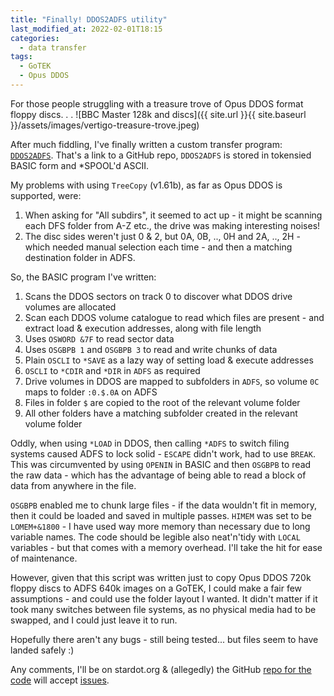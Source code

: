 ```yaml
---
title: "Finally! DDOS2ADFS utility"
last_modified_at: 2022-02-01T18:15
categories:
  - data transfer
tags:
  - GoTEK
  - Opus DDOS
---
```


For those people struggling with a treasure trove of Opus DDOS format floppy discs. . .
![BBC Master 128k and discs]({{ site.url }}{{ site.baseurl }}/assets/images/vertigo-treasure-trove.jpeg)

After much fiddling, I've finally written a custom transfer program: [`DDOS2ADFS`](https://github.com/dr-grim/beeb-utils/blob/main/DDOS2ADFS/README.md). That's a link to a GitHub repo, `DDOS2ADFS` is stored in tokensied BASIC form and *SPOOL'd ASCII.

My problems with using `TreeCopy` (v1.61b), as far as Opus DDOS is supported, were:

1. When asking for "All subdirs", it seemed to act up - it might be scanning each DFS folder from A-Z etc., the drive was making interesting noises!
2. The disc sides weren't just 0 & 2, but 0A, 0B, .., 0H and 2A, .., 2H - which needed manual selection each time - and then a matching destination folder in ADFS.

So, the BASIC program I've written:
1. Scans the DDOS sectors on track 0 to discover what DDOS drive volumes are allocated
2. Scan each DDOS volume catalogue to read which files are present - and extract load & execution addresses, along with file length
3. Uses `OSWORD &7F` to read sector data
4. Uses `OSGBPB 1` and `OSGBPB 3` to read and write chunks of data
5. Plain `OSCLI` to `*SAVE` as a lazy way of setting load & execute addresses
6. `OSCLI` to `*CDIR` and `*DIR` in `ADFS` as required
7. Drive volumes in DDOS are mapped to subfolders in `ADFS`, so volume `0C` maps to folder `:0.$.0A` on ADFS
8. Files in folder `$` are copied to the root of the relevant volume folder
9. All other folders have a matching subfolder created in the relevant volume folder

Oddly, when using `*LOAD` in DDOS, then calling `*ADFS` to switch filing systems caused ADFS to lock solid - `ESCAPE` didn't work, had to use `BREAK`. This was circumvented by using `OPENIN` in BASIC and then `OSGBPB` to read the raw data - which has the advantage of being able to read a block of data from anywhere in the file.

`OSGBPB` enabled me to chunk large files - if the data wouldn't fit in memory, then it could be loaded and saved in multiple passes. `HIMEM` was set to be `LOMEM+&1800` - I have used way more memory than necessary due to long variable names. The code should be legible also neat'n'tidy with `LOCAL` variables - but that comes with a memory overhead. I'll take the hit for ease of maintenance.

However, given that this script was written just to copy Opus DDOS 720k floppy discs to ADFS 640k images on a GoTEK, I could make a fair few assumptions - and could use the folder layout I wanted. It didn't matter if it took many switches between file systems, as no physical media had to be swapped, and I could just leave it to run.

Hopefully there aren't any bugs - still being tested... but files seem to have landed safely :)

Any comments, I'll be on stardot.org & (allegedly) the GitHub [repo for the code](https://github.com/dr-grim/beeb-utils) will accept [issues](https://github.com/dr-grim/beeb-utils/issues).
